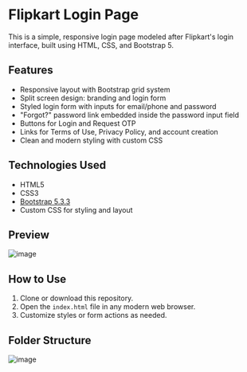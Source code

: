 # Flipkart Login Page

This is a simple, responsive login page modeled after Flipkart's login interface, built using HTML, CSS, and Bootstrap 5.

## Features

- Responsive layout with Bootstrap grid system
- Split screen design: branding and login form
- Styled login form with inputs for email/phone and password
- "Forgot?" password link embedded inside the password input field
- Buttons for Login and Request OTP
- Links for Terms of Use, Privacy Policy, and account creation
- Clean and modern styling with custom CSS

## Technologies Used

- HTML5
- CSS3
- [Bootstrap 5.3.3](https://getbootstrap.com/)
- Custom CSS for styling and layout

## Preview

![image](https://github.com/user-attachments/assets/7e8133c4-83de-43b1-a972-099589c4e7ef)


## How to Use

1. Clone or download this repository.
2. Open the `index.html` file in any modern web browser.
3. Customize styles or form actions as needed.

## Folder Structure

![image](https://github.com/user-attachments/assets/fc675054-5528-417e-afba-90ccae5c5134)
